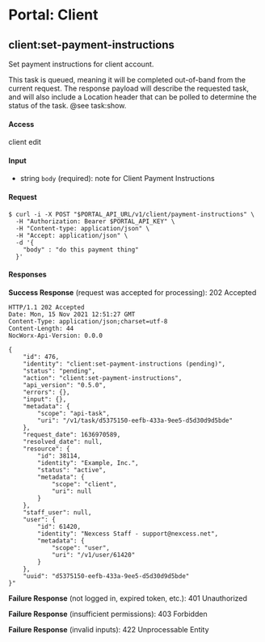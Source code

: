 # Portal: Client

## client:set-payment-instructions
Set payment instructions for client account.

This task is queued, meaning it will be completed out-of-band from the current request. The response payload will describe the requested task, and will also include a Location header that can be polled to determine the status of the task. @see task:show.

#### Access
client edit

#### Input
- string `body` (required): note for Client Payment Instructions

#### Request
```
$ curl -i -X POST "$PORTAL_API_URL/v1/client/payment-instructions" \
  -H "Authorization: Bearer $PORTAL_API_KEY" \
  -H "Content-type: application/json" \
  -H "Accept: application/json" \
  -d '{
    "body" : "do this payment thing"
  }'
```

#### Responses
**Success Response** (request was accepted for processing): 202 Accepted
```
HTTP/1.1 202 Accepted
Date: Mon, 15 Nov 2021 12:51:27 GMT
Content-Type: application/json;charset=utf-8
Content-Length: 44
NocWorx-Api-Version: 0.0.0

{
    "id": 476,
    "identity": "client:set-payment-instructions (pending)",
    "status": "pending",
    "action": "client:set-payment-instructions",
    "api_version": "0.5.0",
    "errors": {},
    "input": {},
    "metadata": {
        "scope": "api-task",
        "uri": "/v1/task/d5375150-eefb-433a-9ee5-d5d30d9d5bde"
    },
    "request_date": 1636970589,
    "resolved_date": null,
    "resource": {
        "id": 38114,
        "identity": "Example, Inc.",
        "status": "active",
        "metadata": {
            "scope": "client",
            "uri": null
        }
    },
    "staff_user": null,
    "user": {
        "id": 61420,
        "identity": "Nexcess Staff - support@nexcess.net",
        "metadata": {
            "scope": "user",
            "uri": "/v1/user/61420"
        }
    },
    "uuid": "d5375150-eefb-433a-9ee5-d5d30d9d5bde"
}"
```

**Failure Response** (not logged in, expired token, etc.): 401 Unauthorized

**Failure Response** (insufficient permissions): 403 Forbidden

**Failure Response** (invalid inputs): 422 Unprocessable Entity
